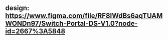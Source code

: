 ## design: https://www.figma.com/file/RF8IWdBs6aqTUAMWONDn97/Switch-Portal-DS-V1.0?node-id=2667%3A5848
